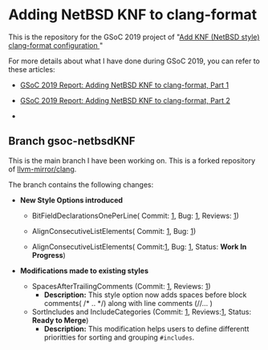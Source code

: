 # **Adding NetBSD KNF to clang-format**

This is the repository for the GSoC 2019 project of "[Add KNF (NetBSD style) clang-format configuration
](https://wiki.netbsd.org/projects/project/clang-format/)"

For more details about what I have done during GSoC 2019, you can refer to these articles: 
* [GSoC 2019 Report: Adding NetBSD KNF to clang-format, Part 1](http://blog.netbsd.org/tnf/entry/gsoc_2018_report_adding_netbsd)

* [GSoC 2019 Report: Adding NetBSD KNF to clang-format, Part 2](http://blog.netbsd.org/tnf/entry/gsoc_2019_report_adding_netbsd)
*  

##  Branch  gsoc-netbsdKNF
This is the main branch I have been working on. This is a forked repository of [llvm-mirror/clang](https://github.com/llvm-mirror/clang).

The branch contains the following changes:

* **New Style Options introduced**
    * BitFieldDeclarationsOnePerLine( Commit: [1](https://github.com/sh4nnu/clang/commit/3e99a78364972ee56f68cf22ef2e4bf19e113bad), Bug: [1](https://github.com/sh4nnu/clang/issues/1), Reviews: [1](https://reviews.llvm.org/D63062))

    * AlignConsecutiveListElements( Commit: [1](https://github.com/sh4nnu/clang/commit/4b4cd45a5f3d211008763f1c0235a22352faa81e), Bug: [1](https://github.com/sh4nnu/clang/issues/2))

    * AlignConsecutiveListElements( Commit:[1](https://github.com/sh4nnu/clang/commit/4b4cd45a5f3d211008763f1c0235a22352faa81e), Bug: [1](https://github.com/sh4nnu/clang/issues/2), Status: **Work In Progress**)

* **Modifications made to existing styles**
    * SpacesAfterTrailingComments (Commit: [1](https://github.com/sh4nnu/clang/commit/76984db63d534098f58376f6b6ca20f7969f72a4), Reviews: [1](https://reviews.llvm.org/D65648))
       * **Description:** This style option now adds spaces before block comments( /* .. */) along with line comments (//... )
    * SortIncludes and IncludeCategories (Commit: [1](https://github.com/sh4nnu/clang/commit/772551b43ce66cf443e5a025797816d43b5a3be4), Reviews:[1](https://github.com/sh4nnu/clang/commit/772551b43ce66cf443e5a025797816d43b5a3be4), Status: **Ready to Merge**)
        * **Description:** This modification helps users to define differentt prioritties for sorting and grouping ```#includes```.



